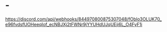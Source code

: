 # -
https://discord.com/api/webhooks/844970800875307048/fOblo3OLUK70_e96fvdsfUOHeeqIof_ecNBJXj2tFWNr9jYYUHdUJqUEji6L_O4FyF1i
